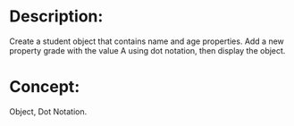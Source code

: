 # Description:
Create a student object that contains name and age properties. Add a new property grade with the value A using dot notation, then display the object.

# Concept:
Object, Dot Notation.
